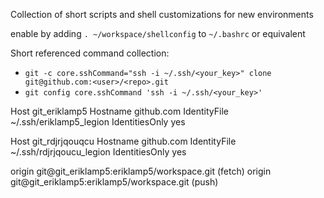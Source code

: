 
Collection of short scripts and shell customizations for new environments

enable by adding `. ~/workspace/shellconfig` to `~/.bashrc` or equivalent



Short referenced command collection:

- `git -c core.sshCommand="ssh -i ~/.ssh/<your_key>" clone git@github.com:<user>/<repo>.git`
- `git config core.sshCommand 'ssh -i ~/.ssh/<your_key>'`



Host git_eriklamp5
    Hostname github.com
    IdentityFile ~/.ssh/eriklamp5_legion
    IdentitiesOnly yes

Host git_rdjrjqouqcu
    Hostname github.com
    IdentityFile ~/.ssh/rdjrjqoucu_legion
    IdentitiesOnly yes

origin  git@git_eriklamp5:eriklamp5/workspace.git (fetch)
origin  git@git_eriklamp5:eriklamp5/workspace.git (push)


